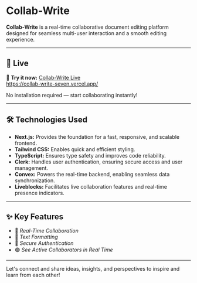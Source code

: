 # Collab-Write

**Collab-Write** is a real-time collaborative document editing platform designed for seamless multi-user interaction and a smooth editing experience.

---

## 🚀 Live

🔗 **Try it now:** [Collab-Write Live](https://collab-write-seven.vercel.app/)  
https://collab-write-seven.vercel.app/

No installation required — start collaborating instantly!

---

## 🛠️ Technologies Used

- **Next.js:** Provides the foundation for a fast, responsive, and scalable frontend.  
- **Tailwind CSS:** Enables quick and efficient styling.  
- **TypeScript:** Ensures type safety and improves code reliability.
- **Clerk:** Handles user authentication, ensuring secure access and user management.  
- **Convex:** Powers the real-time backend, enabling seamless data synchronization.  
- **Liveblocks:** Facilitates live collaboration features and real-time presence indicators.  

---

## ✨ Key Features

- 📝 *Real-Time Collaboration* 
- 🎨 *Text Formatting*
- 🔐 *Secure Authentication*
- 🟢 *See Active Collaborators in Real Time* 

---

Let's connect and share ideas, insights, and perspectives to inspire and learn from each other!